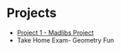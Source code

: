 # Projects

* [Project 1 - Madlibs Project](https://github.com/WLHS-APCSA-2023/Projects/tree/main/MadLibs)
* Take Home Exam- Geometry Fun

